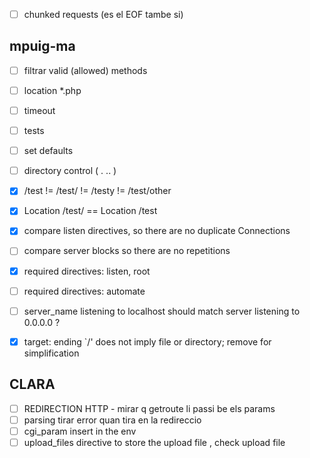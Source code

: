 - [ ] chunked requests (es el EOF tambe si)

## mpuig-ma

- [ ] filtrar valid (allowed) methods
- [ ] location \*.php 
- [ ] timeout

- [ ] tests
- [ ] set defaults
- [ ] directory control ( . .. )
- [x] /test != /test/ != /testy != /test/other
- [x] Location /test/ == Location /test
- [x] compare listen directives, so there are no duplicate Connections
- [ ] compare server blocks so there are no repetitions
- [x] required directives: listen, root
- [ ] required directives: automate
- [ ] server\_name listening to localhost should match server listening to 0.0.0.0 ?
- [x] target: ending `/' does not imply file or directory; remove for simplification

## CLARA

- [ ] REDIRECTION HTTP - mirar q getroute li passi be els params
- [ ] parsing tirar error quan tira en la redireccio
- [ ] cgi_param insert in the env
- [ ] upload\_files directive to store the upload file , check upload file
